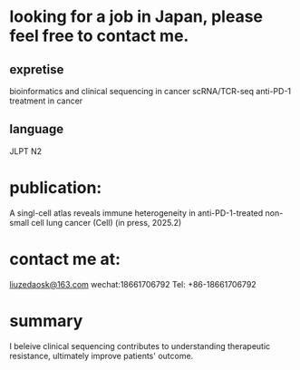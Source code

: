 # looking for a job in Japan, please feel free to contact me.

## expretise
bioinformatics and clinical sequencing in cancer
scRNA/TCR-seq
anti-PD-1 treatment in cancer

## language 
JLPT N2

# publication:
A singl-cell atlas reveals immune heterogeneity in anti-PD-1-treated non-small cell lung cancer (Cell) (in press, 2025.2)

# contact me at:
liuzedaosk@163.com
wechat:18661706792
Tel: +86-18661706792

# summary
I beleive clinical sequencing contributes to understanding therapeutic resistance, ultimately improve patients' outcome.

